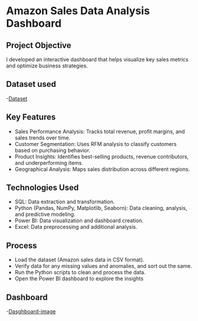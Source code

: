 # Amazon Sales Data Analysis Dashboard 
## Project Objective
I developed an interactive dashboard that helps visualize key sales metrics and optimize business strategies.

## Dataset used
-<a href="https://github.com/imvinay0/Data-Analysis-Dashboard/blob/main/Amazon%20Sales%20Dashbord%20Project.pbix">Dataset</a>

## Key Features
- Sales Performance Analysis: Tracks total revenue, profit margins, and sales trends over time.
- Customer Segmentation: Uses RFM analysis to classify customers based on purchasing behavior.
- Product Insights: Identifies best-selling products, revenue contributors, and underperforming items.
-	Geographical Analysis: Maps sales distribution across different regions.

## Technologies Used
- SQL: Data extraction and transformation.
-	Python (Pandas, NumPy, Matplotlib, Seaborn): Data cleaning, analysis, and predictive modeling.
-	Power BI: Data visualization and dashboard creation.
-	Excel: Data preprocessing and additional analysis.

## Process 
 - Load the dataset (Amazon sales data in CSV format).
 - Verify data for any missing values and anomalies, and sort out the same.
 - Run the Python scripts to clean and process the data.
 - Open the Power BI dashboard to explore the insights

## Dashboard 
-<a href="https://github.com/imvinay0/Data-Analysis-Dashboard/blob/main/Screenshot%20(171).png">Dasghboard-image</a>
